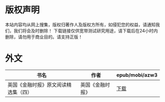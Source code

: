 # 版权声明

本站内容均从网上搜集，版权归著作人及版权方所有，如侵犯您的权益，请通知我们，我们将会及时删除！ 下载链接仅供宽带测试研究用途，请下载后在24小时内删除，请勿用于商业目的。请支持正版！

# 外文

| 书名 | 作者 | epub/mobi/azw3 |
| --- | --- | --- |
| 英国《金融时报》原文阅读精选集（四） | 英国《金融时报》 | [下载](https://url89.ctfile.com/f/31084289-1357042927-6a87ec?p=8866) |
